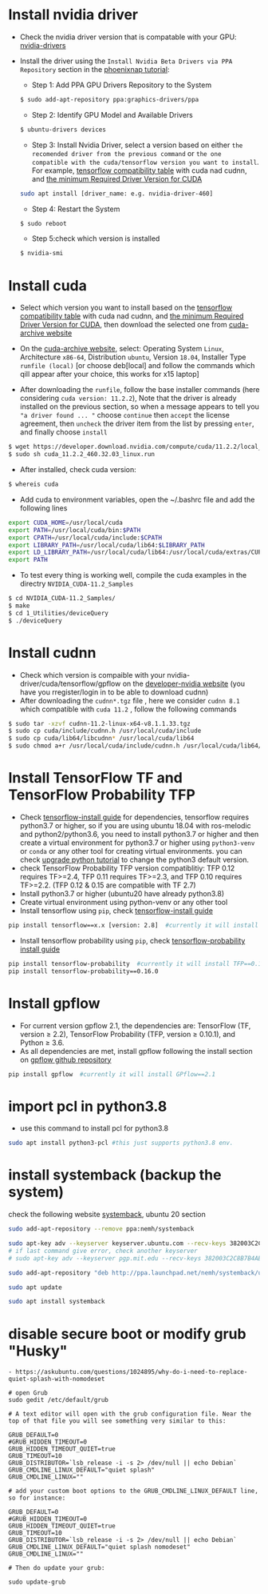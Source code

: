 # Install nvidia driver 

- Check the nvidia driver version that is compatable with your GPU: [nvidia-drivers][] 
- Install the driver using the `Install Nvidia Beta Drivers via PPA Repository` section in the [phoenixnap tutorial][]: 

    - Step 1: Add PPA GPU Drivers Repository to the System
    ```bash
    $ sudo add-apt-repository ppa:graphics-drivers/ppa
    ```

    - Step 2: Identify GPU Model and Available Drivers
    ```bash
    $ ubuntu-drivers devices
    ```
    - Step 3: Install Nvidia Driver, select a version  based on  either `the recomended driver from the previous command` or `the one  compatible with the cuda/tensorflow version you want to install`. For example, [tensorflow compatibility table][] with cuda nad cudnn, and [the minimum Required Driver Version for CUDA][]
    ```bash
    sudo apt install [driver_name: e.g. nvidia-driver-460]
    ```
    - Step 4: Restart the System
    ```bash
    $ sudo reboot
    ```
    - Step 5:check which version is installed
    ```bash
    $ nvidia-smi
    ```



# Install cuda
- Select which version you want to install based on the [tensorflow compatibility table][] with cuda nad cudnn, and [the minimum Required Driver Version for CUDA][], then download the selected one from [cuda-archive website][]
- On the [cuda-archive website][], select: Operating System `Linux`, Architecture `x86-64`, Distribution `ubuntu`, Version `18.04`, Installer Type `runfile (local)` [or choose deb[local] and follow the commands which qill appear after your choice, this works for x15 laptop]

- After downloading the `runfile`, follow the base installer commands (here considering `cuda version: 11.2.2`), Note that the driver is already installed on the previous section, so when a message appears to tell you ` "a driver found ... " ` choose `continue` then `accept` the license agreement, then `uncheck` the driver item from the list by pressing `enter`, and finally choose `install` 
```bash
$ wget https://developer.download.nvidia.com/compute/cuda/11.2.2/local_installers/cuda_11.2.2_460.32.03_linux.run
$ sudo sh cuda_11.2.2_460.32.03_linux.run 
```
- After installed, check cuda version:
```bash
$ whereis cuda 
```
- Add cuda to environment variables, open the ~/.bashrc file and add the following lines
```bash
export CUDA_HOME=/usr/local/cuda
export PATH=/usr/local/cuda/bin:$PATH
export CPATH=/usr/local/cuda/include:$CPATH
export LIBRARY_PATH=/usr/local/cuda/lib64:$LIBRARY_PATH
export LD_LIBRARY_PATH=/usr/local/cuda/lib64:/usr/local/cuda/extras/CUPTI/lib64:$LD_LIBRARY_PATH
export PATH
```
- To test every thing is working well, compile the cuda examples in the directry `NVIDIA_CUDA-11.2_Samples` 
```bash
$ cd NVIDIA_CUDA-11.2_Samples/
$ make
$ cd 1_Utilities/deviceQuery
$ ./deviceQuery
```

# Install cudnn
- Check which version is compaible with your nvidia-driver/cuda/tensorflow/gpflow on the [developer-nvidia website][] (you have you rregister/login in to be able to download cudnn)
- After downloading the `cudnn*.tgz` file , here we consider `cudnn 8.1` which compatible with `cuda 11.2` , follow the following commands
```bash
$ sudo tar -xzvf cudnn-11.2-linux-x64-v8.1.1.33.tgz
$ sudo cp cuda/include/cudnn.h /usr/local/cuda/include
$ sudo cp cuda/lib64/libcudnn* /usr/local/cuda/lib64
$ sudo chmod a+r /usr/local/cuda/include/cudnn.h /usr/local/cuda/lib64/libcudnn*
```

# Install TensorFlow TF and TensorFlow Probability TFP 
- Check [tensorflow-install guide][] for dependencies, tensorflow requires python3.7 or higher, so if you are using ubuntu 18.04 with ros-melodic and python2/python3.6, you need to install python3.7 or higher and then create a virtual environment for python3.7 or higher using `python3-venv` or `conda` or any other tool for creating virtual environments. you can check [upgrade python tutorial][] to change the python3 default version.
- check TensorFlow Probability TFP version compatiblitiy: TFP 0.12 requires TF>=2.4, TFP 0.11 requires TF>=2.3, and TFP 0.10 requires TF>=2.2. (TFP 0.12 & 0.15 are compatible with TF 2.7)
- Install python3.7 or higher (ubuntu20 have already python3.8)
- Create virtual environment using python-venv or any other tool 
- Install tensorflow using `pip`, check [tensorflow-install guide][]
```bash
pip install tensorflow==x.x [version: 2.8]  #currently it will install TF==2.7
```
- Install tensorflow probability using `pip`, check [tensorflow-probability install guide][]
```bash
pip install tensorflow-probability  #currently it will install TFP==0.12
pip install tensorflow-probability==0.16.0
```

# Install gpflow 
- For current version gpflow 2.1, the dependencies are: TensorFlow (TF, version ≥ 2.2), TensorFlow Probability (TFP, version ≥ 0.10.1), and Python ≥ 3.6.
- As all dependencies are met, install gpflow following the install section on [gpflow github repository][]
```bash
pip install gpflow  #currently it will install GPflow==2.1
```

# import pcl in python3.8 
- use this command to install pcl for python3.8
```bash
sudo apt install python3-pcl #this just supports python3.8 env.
```

# install systemback (backup the system)

check the following website [systemback][], ubuntu 20 section
```bash
sudo add-apt-repository --remove ppa:nemh/systemback

sudo apt-key adv --keyserver keyserver.ubuntu.com --recv-keys 382003C2C8B7B4AB813E915B14E4942973C62A1B
# if last command give error, check another keyserver 
# sudo apt-key adv --keyserver pgp.mit.edu --recv-keys 382003C2C8B7B4AB813E915B14E4942973C62A1B

sudo add-apt-repository "deb http://ppa.launchpad.net/nemh/systemback/ubuntu xenial main"

sudo apt update

sudo apt install systemback
```

# disable secure boot or modify grub "Husky"
    - https://askubuntu.com/questions/1024895/why-do-i-need-to-replace-quiet-splash-with-nomodeset
    
    # open Grub
    sudo gedit /etc/default/grub
    
    # A text editor will open with the grub configuration file. Near the top of that file you will see something very similar to this:

    GRUB_DEFAULT=0
    #GRUB_HIDDEN_TIMEOUT=0
    GRUB_HIDDEN_TIMEOUT_QUIET=true
    GRUB_TIMEOUT=10
    GRUB_DISTRIBUTOR=`lsb_release -i -s 2> /dev/null || echo Debian`
    GRUB_CMDLINE_LINUX_DEFAULT="quiet splash"
    GRUB_CMDLINE_LINUX=""
    
    # add your custom boot options to the GRUB_CMDLINE_LINUX_DEFAULT line, so for instance:

    GRUB_DEFAULT=0
    #GRUB_HIDDEN_TIMEOUT=0
    GRUB_HIDDEN_TIMEOUT_QUIET=true
    GRUB_TIMEOUT=10
    GRUB_DISTRIBUTOR=`lsb_release -i -s 2> /dev/null || echo Debian`
    GRUB_CMDLINE_LINUX_DEFAULT="quiet splash nomodeset"
    GRUB_CMDLINE_LINUX=""
    
    # Then do update your grub:

    sudo update-grub


[nvidia-drivers]: https://www.nvidia.com/download/index.aspx?lang=en-us
[phoenixnap tutorial]: https://phoenixnap.com/kb/install-nvidia-drivers-ubuntu
[tensorflow compatibility table]: https://www.tensorflow.org/install/source#gpu 
[the minimum Required Driver Version for CUDA]: https://docs.nvidia.com/cuda/cuda-toolkit-release-notes/index.html
[cuda-archive website]: https://developer.nvidia.com/cuda-toolkit-archive
[developer-nvidia website]: https://developer.nvidia.com/rdp/cudnn-archive
[tensorflow-install guide]: https://www.tensorflow.org/install/pip
[tensorflow-probability install guide]: https://www.tensorflow.org/probability/install
[upgrade python tutorial]: https://medium.com/@jeethu.samsani/upgrade-python-3-5-to-3-7-in-ubuntu-a1d4347b6a3
[gpflow github repository]: https://github.com/GPflow/GPflow
[systemback]: https://stechalon.com/install-systemback-restore-previous-state-ubuntu-linux
